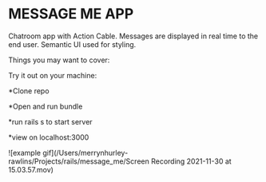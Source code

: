 # MESSAGE ME APP

Chatroom app with Action Cable. Messages are displayed in real time to the end user. Semantic UI used for styling.

Things you may want to cover:

Try it out on your machine:

*Clone repo

*Open and run bundle

*run rails s to start server

*view on localhost:3000

![example gif](/Users/merrynhurley-rawlins/Projects/rails/message_me/Screen Recording 2021-11-30 at 15.03.57.mov)
